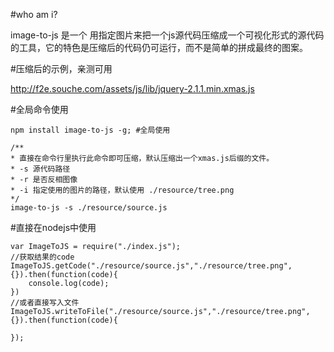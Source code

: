 #who am i?

image-to-js 是一个 用指定图片来把一个js源代码压缩成一个可视化形式的源代码的工具，它的特色是压缩后的代码仍可运行，而不是简单的拼成最终的图案。

#压缩后的示例，亲测可用

http://f2e.souche.com/assets/js/lib/jquery-2.1.1.min.xmas.js



#全局命令使用

````
npm install image-to-js -g; #全局使用

````

````
/**
* 直接在命令行里执行此命令即可压缩，默认压缩出一个xmas.js后缀的文件。
* -s 源代码路径
* -r 是否反相图像
* -i 指定使用的图片的路径，默认使用 ./resource/tree.png
*/
image-to-js -s ./resource/source.js
````


#直接在nodejs中使用

````
var ImageToJS = require("./index.js");
//获取结果的code
ImageToJS.getCode("./resource/source.js","./resource/tree.png",{}).then(function(code){
    console.log(code);
})
//或者直接写入文件
ImageToJS.writeToFile("./resource/source.js","./resource/tree.png",{}).then(function(code){

});


````